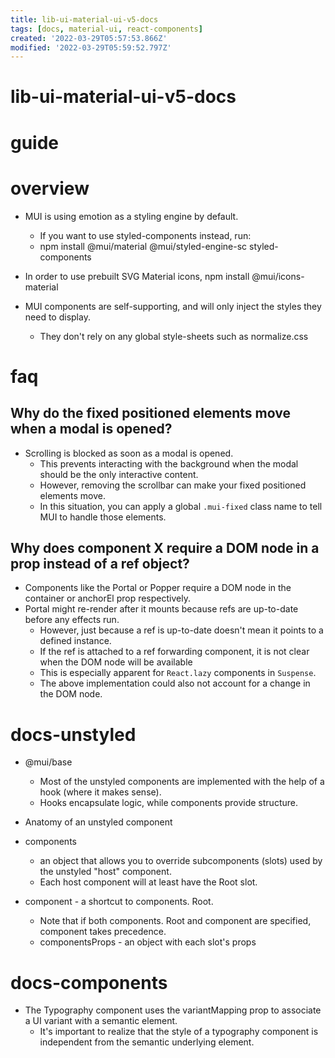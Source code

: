 ```yaml
---
title: lib-ui-material-ui-v5-docs
tags: [docs, material-ui, react-components]
created: '2022-03-29T05:57:53.866Z'
modified: '2022-03-29T05:59:52.797Z'
---
```


# lib-ui-material-ui-v5-docs

# guide

# overview
- MUI is using emotion as a styling engine by default. 
  - If you want to use styled-components instead, run:
  - npm install @mui/material @mui/styled-engine-sc styled-components
- In order to use prebuilt SVG Material icons, npm install @mui/icons-material

- MUI components are self-supporting, and will only inject the styles they need to display. 
  - They don't rely on any global style-sheets such as normalize.css
# faq

## Why do the fixed positioned elements move when a modal is opened?

- Scrolling is blocked as soon as a modal is opened. 
  - This prevents interacting with the background when the modal should be the only interactive content. 
  - However, removing the scrollbar can make your fixed positioned elements move. 
  - In this situation, you can apply a global `.mui-fixed` class name to tell MUI to handle those elements.

## Why does component X require a DOM node in a prop instead of a ref object?

- Components like the Portal or Popper require a DOM node in the container or anchorEl prop respectively.
- Portal might re-render after it mounts because refs are up-to-date before any effects run. 
  - However, just because a ref is up-to-date doesn't mean it points to a defined instance. 
  - If the ref is attached to a ref forwarding component, it is not clear when the DOM node will be available
  - This is especially apparent for `React.lazy` components in `Suspense`. 
  - The above implementation could also not account for a change in the DOM node.
# docs-unstyled
- @mui/base
  - Most of the unstyled components are implemented with the help of a hook (where it makes sense). 
  - Hooks encapsulate logic, while components provide structure.

- Anatomy of an unstyled component
- components
  - an object that allows you to override subcomponents (slots) used by the unstyled "host" component. 
  - Each host component will at least have the Root slot.
- component - a shortcut to components. Root. 
  - Note that if both components. Root and component are specified, component takes precedence.
  - componentsProps - an object with each slot's props
# docs-components
- The Typography component uses the variantMapping prop to associate a UI variant with a semantic element. 
  - It's important to realize that the style of a typography component is independent from the semantic underlying element.
